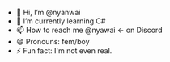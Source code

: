 - 👋 Hi, I’m @nyanwai
- 🌱 I’m currently learning C#
- 📫 How to reach me @nyawai <- on Discord
- 😄 Pronouns: fem/boy
- ⚡ Fun fact: I'm not even real.

<!---
nyanwai/nyanwai is a ✨ special ✨ repository because its `README.md` (this file) appears on your GitHub profile.
You can click the Preview link to take a look at your changes.
--->
